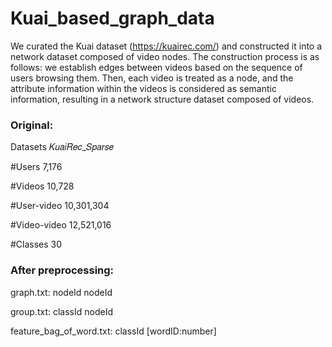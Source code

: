 # Kuai_based_graph_data

We curated the Kuai dataset (https://kuairec.com/) and constructed it into a network dataset composed of video nodes. The construction process is as follows: we establish edges between videos based on the sequence of users browsing them. Then, each video is treated as a node, and the attribute information within the videos is considered as semantic information, resulting in a network structure dataset composed of videos.


### Original:
Datasets 𝐾𝑢𝑎𝑖𝑅𝑒𝑐_𝑆𝑝𝑎𝑟𝑠𝑒   

#Users 7,176    

#Videos 10,728    

#User-video 10,301,304   

#Video-video 12,521,016   

#Classes 30 

### After preprocessing:
graph.txt: nodeId nodeId

group.txt: classId nodeId

feature_bag_of_word.txt: classId [wordID:number]


